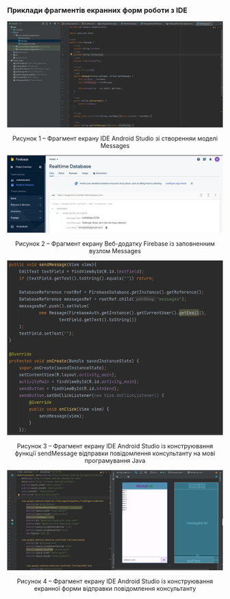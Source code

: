 ### Приклади фрагментів екранних форм роботи з IDE

![1.ConstructDB](/3-SoftwareConstruction/2-IDE/1.ConstructDB.jpg)
<div align="center">
  <p>Рисунок 1 – Фрагмент екрану IDE Android Studio зі створенняи моделі Messages</p>
</div>

![2.ConstructDB](/3-SoftwareConstruction/2-IDE/2.ConstructDB.jpg)
<div align="center">
  <p>Рисунок 2 – Фрагмент екрану Веб-додатку Firebase із заповненним вузлом Messages</p>
</div>

![ConstructMethod](/3-SoftwareConstruction/2-IDE/ConstructMethod.jpg)
<div align="center">
  <p>Рисунок 3 – Фрагмент екрану IDE Android Studio із конструювання функції sendMessage відправки повідомлення консультанту на мові програмування Java</p>
</div>

![ConstructUserInterface](/3-SoftwareConstruction/2-IDE/ConstructUserInterface.jpg)
<div align="center">
  <p>Рисунок 4 – Фрагмент екрану IDE Android Studio із конструювання екранної форми відправки повідомлення консультанту</p>
</div>
